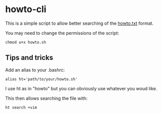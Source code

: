 # howto-cli

This is a simple script to allow better searching of the [howto.txt](github.com/alexk49/howto.txt) format.

You may need to change the permissions of the script:
```
chmod u+x howto.sh
```

## Tips and tricks

Add an alias to your .bashrc:

```
alias ht='path/to/your/howto.sh'
```

I use ht as in "howto" but you can obviously use whatever you woud like. 

This then allows searching the file with:

```
ht search +vim
```
